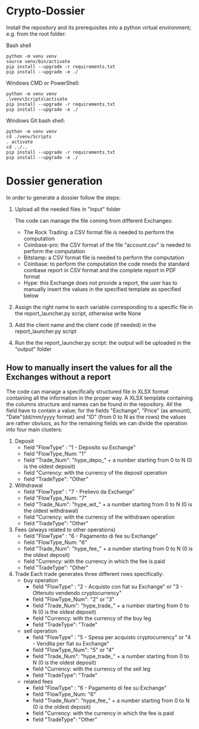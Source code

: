 # Crypto-Dossier

Install the repository and its prerequisites into a
python virtual environment; e.g. from the root folder:

Bash shell

    python -m venv venv
    source venv/bin/activate
    pip install --upgrade -r requirements.txt
    pip install --upgrade -e ./

Windows CMD or PowerShell:

    python -m venv venv
    .\venv\Scripts\activate
    pip install --upgrade -r requirements.txt
    pip install --upgrade -e ./

Windows Git bash shell:

    python -m venv venv
    cd ./venv/Scripts
    . activate
    cd ../..
    pip install --upgrade -r requirements.txt
    pip install --upgrade -e ./


# Dossier generation

In order to generate a dossier follow the steps:

1) Upload all the needed files in "input" folder
    
    The code can manage the file coming from different Exchanges:
    - The Rock Trading: a CSV format file is needed to perform the computation
    - Coinbase-pro: the CSV format of the file "account.csv" is needed to perform the computation
    - Bitstamp: a CSV format file is needed to perform the computation
    - Coinbase: to perform the computation the code nneds the standard coinbase report in CSV format and
      the complete report in PDF format
    - Hype: this Exchange does not provide a report, the user has to manually insert the values in the specified template
      as specified below    
         
2) Assign the right name to each variable corresponding to a specific file in the report_launcher.py script, otherwise write None
3) Add the client name and the client code (if needed) in the report_launcher.py script
4) Run the the report_launcher.py script: the output will be uploaded in the "output" folder

## How to manually insert the values for all the Exchanges without a report

The code can manage a specifically structured file in XLSX format containing all the information in the proper way.
A XLSX template containing the columns structure and names can be found in the repository.
All the field have to contain a value; for the fields "Exchange", "Price" (as amount), "Date"(dd/mm/yyyy format) and "ID" (from 0 to N as the rows) the values are rather obviuos, as for the remaining fields we can divide the operation into four main clusters:
1) Deposit 
   - field "FlowType" : "1 - Deposito su Exchange"
   - field "FlowType_Num: "1"
   - field "Trade_Num": "hype_depo_" + a number starting from 0 to N (0 is the oldest deposit)
   - field "Currency: with the currency of the deposit operation
   - field "TradeType": "Other"
2) Withdrawal
   - field "FlowType" : "7 - Prelievo da Exchange"
   - field "FlowType_Num: "7"
   - field "Trade_Num": "hype_wit_" + a number starting from 0 to N (0 is the oldest withdrawal)
   - field "Currency: with the currency of the withdrawn operation
   - field "TradeType": "Other"
3) Fees (always related to other operations)
   - field "FlowType" : "6 - Pagamento di fee su Exchange"
   - field "FlowType_Num: "6"
   - field "Trade_Num": "hype_fee_" + a number starting from 0 to N (0 is the oldest deposit)
   - field "Currency: with the currency in which the fee is paid
   - field "TradeType": "Other"
4) Trade
    Each trade generates three different rows specifically:
    - buy operation
        - field "FlowType" : "2 - Acquisto con fiat su Exchange" or "3 - Ottenuto vendendo cryptocurrency"
        - field "FlowType_Num": "2" or "3"
        - field "Trade_Num": "hype_trade_" + a number starting from 0 to N (0 is the oldest deposit)
        - field "Currency: with the currency of the buy leg
        - field "TradeType": "Trade"
    - sell operation
        - field "FlowType" : "5 - Spesa per acquisto cryptocurrency" or "4 - Vendita per fiat su Exchange"
        - field "FlowType_Num": "5" or "4"
        - field "Trade_Num": "hype_trade_" + a number starting from 0 to N (0 is the oldest deposit)
        - field "Currency: with the currency of the sell leg
        - field "TradeType": "Trade"
    - related fees
       - field "FlowType" : "6 - Pagamento di fee su Exchange"
       - field "FlowType_Num: "6"
       - field "Trade_Num": "hype_fee_" + a number starting from 0 to N (0 is the oldest deposit)
       - field "Currency: with the currency in which the fee is paid
       - field "TradeType": "Other"
